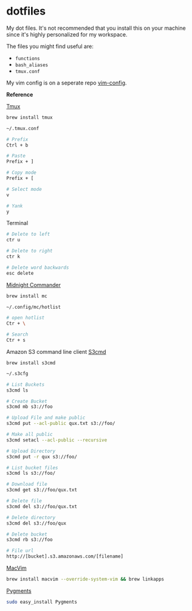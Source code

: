 # dotfiles

My dot files. It's not recommended that you install this on your machine since it's highly personalized for my workspace.

The files you might find useful are:

- `functions`
- `bash_aliases`
- `tmux.conf`

My vim config is on a seperate repo [vim-config](https://github.com/miguelmota/vim-config).

**Reference**

[Tmux](http://tmux.sourceforge.net/)

```bash
brew install tmux
```

```bash
~/.tmux.conf

# Prefix
Ctrl + b

# Paste
Prefix + ]

# Copy mode
Prefix + [

# Select mode
v

# Yank
y
```

Terminal

```bash
# Delete to left
ctr u 

# Delete to right
ctr k 

# Delete word backwards
esc delete 
```

[Midnight Commander](https://www.midnight-commander.org/)

```bash
brew install mc
```

```bash
~/.config/mc/hotlist

# open hotlist
Ctr + \

# Search
Ctr + s
```


Amazon S3 command line client [S3cmd](http://s3tools.org/s3cmd)

```
brew install s3cmd
```

```bash
~/.s3cfg

# List Buckets
s3cmd ls

# Create Bucket
s3cmd mb s3://foo

# Upload File and make public
s3cmd put --acl-public qux.txt s3://foo/

# Make all public
s3cmd setacl --acl-public --recursive

# Upload Directory
s3cmd put -r qux s3://foo/

# List bucket files
s3cmd ls s3://foo/

# Download file
s3cmd get s3://foo/qux.txt

# Delete file
s3cmd del s3://foo/qux.txt

# Delete directory
s3cmd del s3://foo/qux

# Delete bucket
s3cmd rb s3://foo

# File url
http://[bucket].s3.amazonaws.com/[filename]
```

[MacVim](https://code.google.com/p/macvim/)

```bash
brew install macvim --override-system-vim && brew linkapps
```

[Pygments](http://pygments.org/)

```bash
sudo easy_install Pygments
```